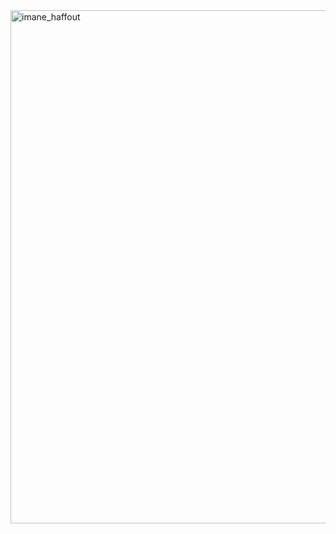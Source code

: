 <img width="1222" height="821" alt="imane_haffout" src="https://github.com/user-attachments/assets/fafc1c8d-fea0-405d-9689-52f8aa3e551c" />
